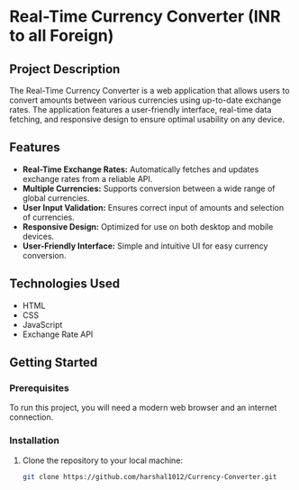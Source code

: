 # Real-Time Currency Converter (INR to all Foreign)

## Project Description
The Real-Time Currency Converter is a web application that allows users to convert amounts between various currencies using up-to-date exchange rates. The application features a user-friendly interface, real-time data fetching, and responsive design to ensure optimal usability on any device.

## Features
- **Real-Time Exchange Rates:** Automatically fetches and updates exchange rates from a reliable API.
- **Multiple Currencies:** Supports conversion between a wide range of global currencies.
- **User Input Validation:** Ensures correct input of amounts and selection of currencies.
- **Responsive Design:** Optimized for use on both desktop and mobile devices.
- **User-Friendly Interface:** Simple and intuitive UI for easy currency conversion.

## Technologies Used
- HTML
- CSS
- JavaScript
- Exchange Rate API

## Getting Started

### Prerequisites
To run this project, you will need a modern web browser and an internet connection.

### Installation
1. Clone the repository to your local machine:
   ```bash
   git clone https://github.com/harshal1012/Currency-Converter.git


